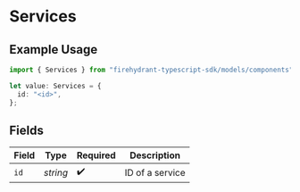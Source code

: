 # Services

## Example Usage

```typescript
import { Services } from "firehydrant-typescript-sdk/models/components";

let value: Services = {
  id: "<id>",
};
```

## Fields

| Field              | Type               | Required           | Description        |
| ------------------ | ------------------ | ------------------ | ------------------ |
| `id`               | *string*           | :heavy_check_mark: | ID of a service    |